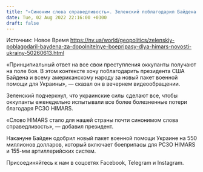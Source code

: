 ```yaml
---
title: "«Синоним слова справедливость». Зеленский поблагодарил Байдена за дополнительные боеприпасы для HIMARS"
date: Tue, 02 Aug 2022 22:16:00 +0300
draft: false
---
```

Источник: Новое Время https://nv.ua/world/geopolitics/zelenskiy-poblagodaril-baydena-za-dopolnitelnye-boepripasy-dlya-himars-novosti-ukrainy-50260613.html


«Принципиальный ответ на все свои преступления оккупанты получают на поле боя. В этом контексте хочу поблагодарить президента США Байдена и всему американскому народу за новый пакет военной помощи для Украины», — сказал он в вечернем видеообращении.

Зеленский подчеркнул, что украинские силы сделают все, чтобы оккупанты еженедельно испытывали все более болезненные потери благодаря РСЗО HIMARS.

«Слово HIMARS стало для нашей страны почти синонимом слова справедливость», — добавил президент.

Накануне Байден одобрил новый пакет военной помощи Украине на 550 миллионов долларов, который включает боеприпасы для РСЗО HIMARS и 155-мм артиллерийских систем.

Присоединяйтесь к нам в соцсетях Facebook, Telegram и Instagram.
